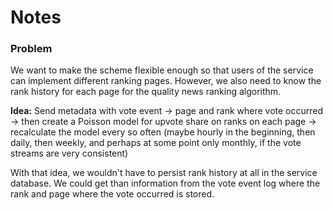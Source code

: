 # Notes

### Problem

We want to make the scheme flexible enough so that users of the service can implement different ranking pages.
However, we also need to know the rank history for each page for the quality news ranking algorithm.

**Idea:** Send metadata with vote event -> page and rank where vote occurred -> then create a Poisson model for upvote share on ranks on each page -> recalculate the model every so often (maybe hourly in the beginning, then daily, then weekly, and perhaps at some point only monthly, if the vote streams are very consistent)

With that idea, we wouldn't have to persist rank history at all in the service database.
We could get than information from the vote event log where the rank and page where the vote occurred is stored.
